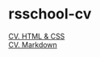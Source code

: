 # rsschool-cv
[CV. HTML & CSS](https://Zuleikhan.github.io/rsschool-cv/)  
[CV. Markdown](https://Zuleikhan.github.io/rsschool-cv/)
